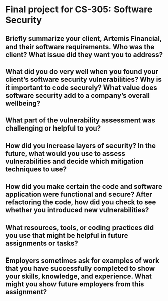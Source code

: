 # Final project for CS-305: Software Security

## Briefly summarize your client, Artemis Financial, and their software requirements. Who was the client? What issue did they want you to address?
## What did you do very well when you found your client’s software security vulnerabilities? Why is it important to code securely? What value does software security add to a company’s overall wellbeing?
## What part of the vulnerability assessment was challenging or helpful to you?
## How did you increase layers of security? In the future, what would you use to assess vulnerabilities and decide which mitigation techniques to use?
## How did you make certain the code and software application were functional and secure? After refactoring the code, how did you check to see whether you introduced new vulnerabilities?
## What resources, tools, or coding practices did you use that might be helpful in future assignments or tasks?
## Employers sometimes ask for examples of work that you have successfully completed to show your skills, knowledge, and experience. What might you show future employers from this assignment?
